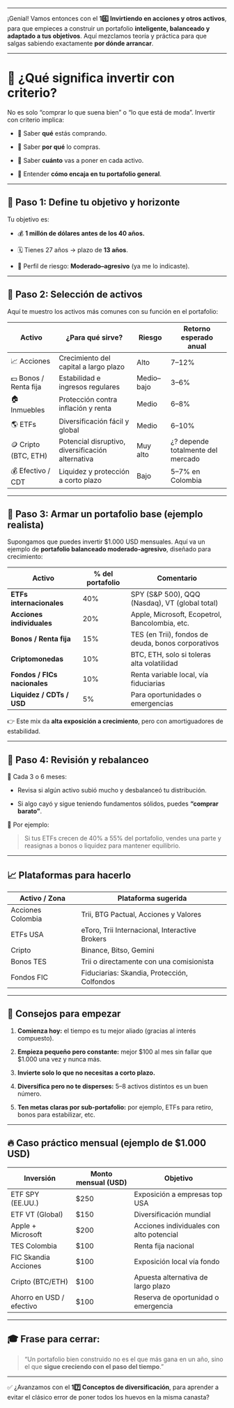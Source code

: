 _____

¡Genial! Vamos entonces con el **16️⃣ Invirtiendo en acciones y otros activos**, para que empieces a construir un portafolio **inteligente, balanceado y adaptado a tus objetivos**. Aquí mezclamos teoría y práctica para que salgas sabiendo exactamente **por dónde arrancar**.

---

# 🎯 ¿Qué significa invertir con criterio?

No es solo “comprar lo que suena bien” o “lo que está de moda”. Invertir con criterio implica:

- 📌 Saber **qué** estás comprando.
    
- 📌 Saber **por qué** lo compras.
    
- 📌 Saber **cuánto** vas a poner en cada activo.
    
- 📌 Entender **cómo encaja en tu portafolio general**.
    

---

## 🧱 Paso 1: Define tu objetivo y horizonte

Tu objetivo es:

- 💰 **1 millón de dólares antes de los 40 años.**
    
- 🗓️ Tienes 27 años → plazo de **13 años**.
    
- 🧠 Perfil de riesgo: **Moderado–agresivo** (ya me lo indicaste).
    

---

## 🧱 Paso 2: Selección de activos

Aquí te muestro los activos más comunes con su función en el portafolio:

| Activo                | ¿Para qué sirve?                                  | Riesgo     | Retorno esperado anual            |
| --------------------- | ------------------------------------------------- | ---------- | --------------------------------- |
| 📈 Acciones           | Crecimiento del capital a largo plazo             | Alto       | 7–12%                             |
| 💵 Bonos / Renta fija | Estabilidad e ingresos regulares                  | Medio–bajo | 3–6%                              |
| 🏠 Inmuebles          | Protección contra inflación y renta               | Medio      | 6–8%                              |
| 🌎 ETFs               | Diversificación fácil y global                    | Medio      | 6–10%                             |
| 🪙 Cripto (BTC, ETH)  | Potencial disruptivo, diversificación alternativa | Muy alto   | ¿? depende totalmente del mercado |
| 💰 Efectivo / CDT     | Liquidez y protección a corto plazo               | Bajo       | 5–7% en Colombia                  |

---

## 🧱 Paso 3: Armar un portafolio base (ejemplo realista)

Supongamos que puedes invertir $1.000 USD mensuales. Aquí va un ejemplo de **portafolio balanceado moderado-agresivo**, diseñado para crecimiento:

| Activo                       | % del portafolio | Comentario                                         |
| ---------------------------- | ---------------- | -------------------------------------------------- |
| **ETFs internacionales**     | 40%              | SPY (S&P 500), QQQ (Nasdaq), VT (global total)     |
| **Acciones individuales**    | 20%              | Apple, Microsoft, Ecopetrol, Bancolombia, etc.     |
| **Bonos / Renta fija**       | 15%              | TES (en Trii), fondos de deuda, bonos corporativos |
| **Criptomonedas**            | 10%              | BTC, ETH, solo si toleras alta volatilidad         |
| **Fondos / FICs nacionales** | 10%              | Renta variable local, vía fiduciarias              |
| **Liquidez / CDTs / USD**    | 5%               | Para oportunidades o emergencias                   |

👉 Este mix da **alta exposición a crecimiento**, pero con amortiguadores de estabilidad.

---

## 🔄 Paso 4: Revisión y rebalanceo

📅 Cada 3 o 6 meses:

- Revisa si algún activo subió mucho y desbalanceó tu distribución.
    
- Si algo cayó y sigue teniendo fundamentos sólidos, puedes **“comprar barato”**.
    

📌 Por ejemplo:

> Si tus ETFs crecen de 40% a 55% del portafolio, vendes una parte y reasignas a bonos o liquidez para mantener equilibrio.

---

## 📈 Plataformas para hacerlo

| Activo / Zona     | Plataforma sugerida                            |
| ----------------- | ---------------------------------------------- |
| Acciones Colombia | Trii, BTG Pactual, Acciones y Valores          |
| ETFs USA          | eToro, Trii Internacional, Interactive Brokers |
| Cripto            | Binance, Bitso, Gemini                         |
| Bonos TES         | Trii o directamente con una comisionista       |
| Fondos FIC        | Fiduciarias: Skandia, Protección, Colfondos    |

---

## 🔐 Consejos para empezar

1. **Comienza hoy:** el tiempo es tu mejor aliado (gracias al interés compuesto).
    
2. **Empieza pequeño pero constante:** mejor $100 al mes sin fallar que $1.000 una vez y nunca más.
    
3. **Invierte solo lo que no necesitas a corto plazo.**
    
4. **Diversifica pero no te disperses:** 5–8 activos distintos es un buen número.
    
5. **Ten metas claras por sub-portafolio:** por ejemplo, ETFs para retiro, bonos para estabilizar, etc.
    

---

## 🔥 Caso práctico mensual (ejemplo de $1.000 USD)

|Inversión|Monto mensual (USD)|Objetivo|
|---|---|---|
|ETF SPY (EE.UU.)|$250|Exposición a empresas top USA|
|ETF VT (Global)|$150|Diversificación mundial|
|Apple + Microsoft|$200|Acciones individuales con alto potencial|
|TES Colombia|$100|Renta fija nacional|
|FIC Skandia Acciones|$100|Exposición local vía fondo|
|Cripto (BTC/ETH)|$100|Apuesta alternativa de largo plazo|
|Ahorro en USD / efectivo|$100|Reserva de oportunidad o emergencia|

---

## 🎓 Frase para cerrar:

> “Un portafolio bien construido no es el que más gana en un año, sino el que **sigue creciendo con el paso del tiempo**.”

---

✅ ¿Avanzamos con el **17️⃣ Conceptos de diversificación**, para aprender a evitar el clásico error de poner todos los huevos en la misma canasta?